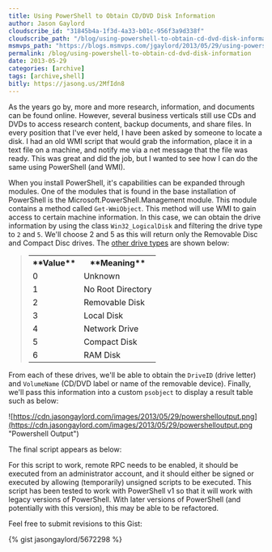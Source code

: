 ```yaml
---
title: Using PowerShell to Obtain CD/DVD Disk Information
author: Jason Gaylord
cloudscribe_id: "31845b4a-1f3d-4a33-b01c-956f3a9d338f"
cloudscribe_path: "/blog/using-powershell-to-obtain-cd-dvd-disk-information"
msmvps_path: "https://blogs.msmvps.com/jgaylord/2013/05/29/using-powershell-to-obtain-cd-dvd-disk-information/"
permalink: /blog/using-powershell-to-obtain-cd-dvd-disk-information
date: 2013-05-29
categories: [archive]
tags: [archive,shell]
bitly: https://jasong.us/2MfIdn8
---
```


As the years go by, more and more research, information, and documents can be found online. However, several business verticals still use CDs and DVDs to access research content, backup documents, and share files. In every position that I've ever held, I have been asked by someone to locate a disk. I had an old WMI script that would grab the information, place it in a text file on a machine, and notify me via a net message that the file was ready. This was great and did the job, but I wanted to see how I can do the same using PowerShell (and WMI).

When you install PowerShell, it's capabilities can be expanded through modules. One of the modules that is found in the base installation of PowerShell is the Microsoft.PowerShell.Management module. This module contains a method called `Get-WmiObject`. This method will use WMI to gain access to certain machine information. In this case, we can obtain the drive information by using the class `Win32_LogicalDisk` and filtering the drive type to `2` and `5`. We'll choose 2 and 5 as this will return only the Removable Disc and Compact Disc drives. The [other drive types](http://jasong.us/146i3n) are shown below:

> <table><tbody><tr><th>**Value**</th><th>**Meaning**</th></tr><tr><td>0</td><td>Unknown</td></tr><tr><td>1</td><td>No Root Directory</td></tr><tr><td>2</td><td>Removable Disk</td></tr><tr><td>3</td><td>Local Disk</td></tr><tr><td>4</td><td>Network Drive</td></tr><tr><td>5</td><td>Compact Disk</td></tr><tr> <td>6</td><td>RAM Disk</td></tr></tbody></table>

From each of these drives, we'll be able to obtain the `DriveID` (drive letter) and `VolumeName` (CD/DVD label or name of the removable device). Finally, we'll pass this information into a custom `psobject` to display a result table such as below:

![https://cdn.jasongaylord.com/images/2013/05/29/powershelloutput.png](https://cdn.jasongaylord.com/images/2013/05/29/powershelloutput.png "Powershell Output")

The final script appears as below:

For this script to work, remote RPC needs to be enabled, it should be executed from an administrator account, and it should either be signed or executed by allowing (temporarily) unsigned scripts to be executed. This script has been tested to work with PowerShell v1 so that it will work with legacy versions of PowerShell. With later versions of PowerShell (and potentially with this version), this may be able to be refactored.

Feel free to submit revisions to this Gist:

{% gist jasongaylord/5672298 %}